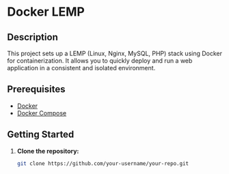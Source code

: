 # Docker LEMP

## Description

This project sets up a LEMP (Linux, Nginx, MySQL, PHP) stack using Docker for containerization. It allows you to quickly deploy and run a web application in a consistent and isolated environment.

## Prerequisites

- [Docker](https://docs.docker.com/get-docker/)
- [Docker Compose](https://docs.docker.com/compose/install/)

## Getting Started

1. **Clone the repository:**

   ```bash
   git clone https://github.com/your-username/your-repo.git
